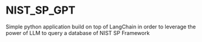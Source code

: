 # NIST_SP_GPT
Simple python application build on top of LangChain in order to leverage the power of LLM to query a database of NIST SP Framework

